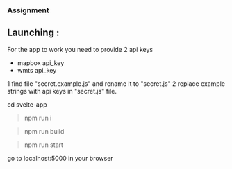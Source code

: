 ### Assignment

## Launching :

For the app to work you need to provide 2 api keys
 - mapbox api_key 
 - wmts api_key 

1 find file "secret.example.js" and rename it to "secret.js"
2 replace example strings with api keys in "secret.js" file.

cd svelte-app
> npm run i

> npm run build

> npm run start

go to localhost:5000 in your browser
